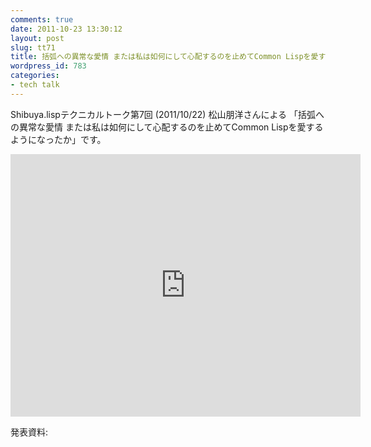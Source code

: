 ```yaml
---
comments: true
date: 2011-10-23 13:30:12
layout: post
slug: tt71
title: 括弧への異常な愛情 または私は如何にして心配するのを止めてCommon Lispを愛するようになったか
wordpress_id: 783
categories:
- tech talk
---
```


Shibuya.lispテクニカルトーク第7回 (2011/10/22) 松山朋洋さんによる
「括弧への異常な愛情 または私は如何にして心配するのを止めてCommon Lispを愛するようになったか」です。

<iframe width="560" height="420" src="http://www.youtube.com/embed/nGcR7YWHYx8" frameborder="0" allowfullscreen="allowfullscreen"></iframe>

発表資料:
[]()
